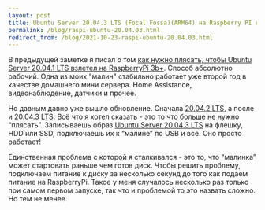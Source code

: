 ```yaml
---
layout: post
title: Ubuntu Server 20.04.3 LTS (Focal Fossa)(ARM64) на Raspberry PI версий 2, 3 и 4 (но это не точно)
permalink: /blog/raspi-ubuntu-20.04.03.html
redirect_from: /blog/2021-10-23-raspi-ubuntu-20.04.03.html
---
```


В предыдущей заметке я писал о том [как нужно плясать, чтобы Ubuntu Server 20.04.1 LTS взлетел на RaspberryPi 3b+](/blog/raspi-3b+-ubuntu-20.04.01-usb-boot.html). Способ абсолютно рабочий. Одна из моих "малин" стабильно работает уже второй год в качестве домашнего мини сервера. Home Assistance, видеонаблюдение, датчики и прочее.

Но давным давно уже вышло обновление. Сначала [20.04.2 LTS](https://cdimage.ubuntu.com/releases/20.04.2/release/), а после и [20.04.3 LTS](https://cdimage.ubuntu.com/releases/20.04.3/release/). Всё что я хотел сказать - это то что больше не нужно “плясать”. Записываешь образ  [Ubuntu Server 20.04.3 LTS](https://cdimage.ubuntu.com/releases/20.04.3/release/ubuntu-20.04.3-preinstalled-server-arm64+raspi.img.xz) на флешку, HDD или SSD, подключаешь их к “малине” по USB и всё. Оно просто работает!

<!--more-->

Единственная проблема с которой я сталкивался - это то, что “малинка” может стартовать раньше чем готов диск. Чтобы решить проблему, подключаем питание к диску за несколько секунд до того как подаем питание на RaspberryPi. Такое у меня случалось несколько  раз только при самом первом запуске, так что и проблемой то это назвать сложно. Но тем не менее.
